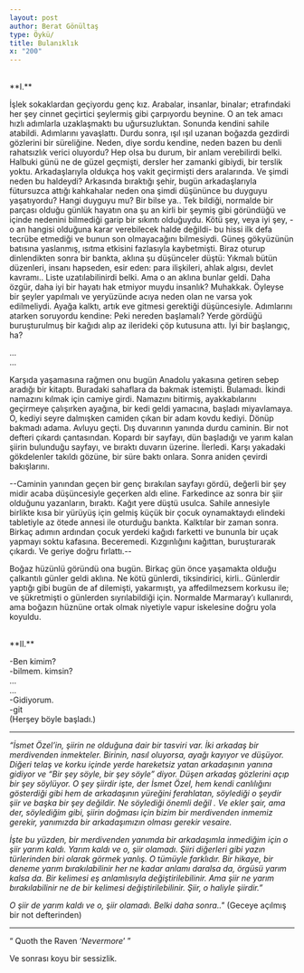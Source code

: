 ```yaml
---
layout: post
author: Berat Gönültaş
type: Öykü/
title: Bulanıklık
x: "200"
---
```

<br/>
**I.**

İşlek sokaklardan geçiyordu genç kız. Arabalar, insanlar, binalar; etrafındaki her şey cinnet geçirtici şeylermiş gibi çarpıyordu beynine. O an tek amacı hızlı adımlarla uzaklaşmaktı bu uğursuzluktan. Sonunda kendini sahile atabildi. Adımlarını yavaşlattı. Durdu sonra, ışıl ışıl uzanan boğazda gezdirdi gözlerini bir süreliğine. Neden, diye sordu kendine, neden bazen bu denli rahatsızlık verici oluyordu? Hep olsa bu durum, bir anlam verebilirdi belki. Halbuki günü ne de güzel geçmişti, dersler her zamanki gibiydi, bir terslik yoktu. Arkadaşlarıyla oldukça hoş vakit geçirmişti ders aralarında. Ve şimdi neden bu haldeydi? Arkasında bıraktığı şehir, bugün arkadaşlarıyla fütursuzca attığı kahkahalar neden ona şimdi düşününce bu duyguyu yaşatıyordu? Hangi duyguyu mu? Bir bilse ya.. Tek bildiği, normalde bir parçası olduğu günlük hayatın ona şu an kirli bir şeymiş gibi göründüğü ve içinde nedenini bilmediği garip bir sıkıntı olduğuydu. Kötü şey, veya iyi şey, -o an hangisi olduğuna karar verebilecek halde değildi- bu hissi ilk defa tecrübe etmediği ve bunun son olmayacağını bilmesiydi. Güneş gökyüzünün batısına yaslanmış, ısıtma etkisini fazlasıyla kaybetmişti. Biraz oturup dinlendikten sonra bir bankta, aklına şu düşünceler düştü: Yıkmalı bütün düzenleri, insanı hapseden, esir eden: para ilişkileri, ahlak algısı, devlet kavramı.. Liste uzatılabilinirdi belki. Ama o an aklına bunlar geldi. Daha özgür, daha iyi bir hayatı hak etmiyor muydu insanlık? Muhakkak. Öyleyse bir şeyler yapılmalı ve yeryüzünde acıya neden olan ne varsa yok edilmeliydi. Ayağa kalktı, artık eve gitmesi gerektiği düşüncesiyle. Adımlarını atarken soruyordu kendine: Peki nereden başlamalı? Yerde gördüğü buruşturulmuş bir kağıdı alıp az ilerideki çöp kutusuna attı. İyi bir başlangıç, ha?

  ...<br/>
  ...


Karşıda yaşamasına rağmen onu bugün Anadolu yakasına getiren sebep aradığı bir kitaptı. Buradaki sahaflara da bakmak istemişti. Bulamadı. İkindi namazını kılmak için camiye girdi. Namazını bitirmiş, ayakkabılarını geçirmeye çalışırken ayağına, bir kedi geldi yamacına, başladı miyavlamaya. O, kediyi seyre dalmışken camiden çıkan bir adam kovdu kediyi. Dönüp bakmadı adama. Avluyu geçti. Dış duvarının yanında durdu caminin. Bir not defteri çıkardı çantasından. Kopardı bir sayfayı, dün başladığı ve yarım kalan şiirin bulunduğu sayfayı, ve bıraktı duvarın üzerine. İlerledi. Karşı yakadaki gökdelenler takıldı gözüne, bir süre baktı onlara. Sonra aniden çevirdi bakışlarını.

--Caminin yanından geçen bir genç bırakılan sayfayı gördü, değerli bir şey midir acaba düşüncesiyle geçerken aldı eline. Farkedince az sonra bir şiir olduğunu yazanların, bıraktı. Kağıt yere düştü usulca. Sahile annesiyle birlikte kısa bir yürüyüş için gelmiş küçük bir çocuk oynamaktaydı elindeki tabletiyle az ötede annesi ile oturduğu bankta. Kalktılar bir zaman sonra. Birkaç adımın ardından çocuk yerdeki kağıdı farketti ve bununla bir uçak yapmayı soktu kafasına. Beceremedi. Kızgınlığını kağıttan, buruşturarak çıkardı. Ve geriye doğru fırlattı.--

Boğaz hüzünlü göründü ona bugün. Birkaç gün önce yaşamakta olduğu çalkantılı günler geldi aklına. Ne kötü günlerdi, tiksindirici, kirli.. Günlerdir yaptığı gibi bugün de af dilemişti, yakarmıştı, ya affedilmezsem korkusu ile; ve şükretmişti o günlerden sıyrılabildiği için. Normalde Marmaray’ı kullanırdı, ama boğazın hüznüne ortak olmak niyetiyle vapur iskelesine doğru yola koyuldu.

<br/>
**II.**

-Ben kimim?                                                  
-bilmem. kimsin?  
…  
…  
-Gidiyorum.  
-git  
(Herşey böyle başladı.)

---

_“İsmet Özel’in, şiirin ne olduğuna dair bir tasviri var. İki arkadaş bir merdivenden inmekteler. Birinin, nasıl oluyorsa, ayağı kayıyor ve düşüyor. Diğeri telaş ve korku içinde yerde hareketsiz yatan arkadaşının yanına gidiyor ve “Bir şey söyle, bir şey söyle” diyor. Düşen arkadaş gözlerini açıp bir şey söylüyor. O şey şiirdir işte, der İsmet Özel, hem kendi canlılığını gösterdiği gibi hem de arkadaşının yüreğini ferahlatan, söylediği o şeydir şiir ve başka bir şey değildir. Ne söylediği önemli değil . Ve ekler şair, ama der, söylediğim gibi, şiirin doğması için bizim bir merdivenden inmemiz gerekir, yanımızda bir arkadaşımızın olması gerekir vesaire._

_İşte bu yüzden, bir merdivenden yanımda bir arkadaşımla inmediğim için o şiir yarım kaldı. Yarım kaldı ve o, şiir olamadı. Şiiri diğerleri gibi yazın türlerinden biri olarak görmek yanlış. O tümüyle farklıdır. Bir hikaye, bir deneme yarım bırakılabilinir her ne kadar anlamı daralsa da, örgüsü yarım kalsa da. Bir kelimesi eş anlamlısıyla değiştirilebilinir. Ama şiir ne yarım bırakılabilinir ne de bir kelimesi değiştirilebilinir. Şiir, o haliyle şiirdir.”_

_O şiir de yarım kaldı ve o, şiir olamadı. Belki daha sonra.."_
(Geceye açılmış bir not defterinden)

---

“ Quoth the Raven ‘_Nevermore_’ ”

Ve sonrası koyu bir sessizlik.
